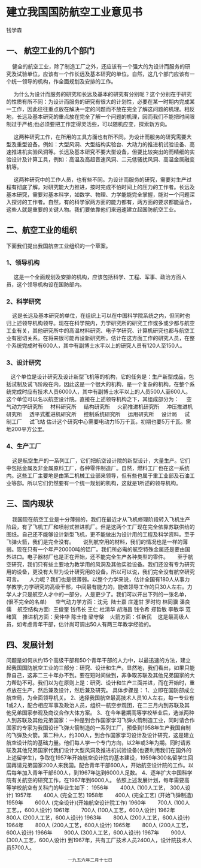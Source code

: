 # 建立我国国防航空工业意见书
钱学森

## 一、 航空工业的几个部门

    健全的航空工业，除了制造工厂之外，还应该有一个强大的为设计而服务的研究及试验单位，应该有一个作长远及基本研究的单位。自然，这几个部门应该有一个统一领导的机构，作全面规划及安排的工作。

     为什么为设计而服务的研究和长远及基本的研究有分别呢？这个分别在于研究的性质有所不同：为设计而服务的研究有很大的计划性，必要在某一时期内完成某一工作，因此往往重点放在解决一定的问题而不放在完全了解这问题的机理。相反地，长远及基本研究的重点放在完全了解一个问题的机理，因而我们不能把时间限制过于严格;也必须要把工作定得灵活些，可以随机应变，探索新方向。

     这两种研究工作，在所用的工具方面也有所不同。为设计而服务的研究需要大型及重型设备。例如：大型风洞、大型结构实验台、大动力的推进机试验设备、高速推进机实验风洞等。长远及基本研究不要大型设备，但要比较突出的而精细的实验设计及计算工具，例如：高温及高超音速风洞、二元低骚扰风洞、高温金属融变机等。

     这两种研究中的工作人员，也有些不同。为设计而服务的研究，需要对生产过程有彻底了解，对研究能大力推进，按时完成不怕时间上的压力的工作者。长远及基本研究，需要对基本科学，如数学、物理、力学能能完全掌握，能对一个问题深入探讨的工作者。自然，有的科学家两方面的能力都有，两方面的要求都能适合，这些人就是重要的关键人物。我们要依靠他们来迅速建立起国防航空工业。

## 二、航空工业的组织

下面我们提出我国航空工业组织的一个草案。

### 1、领导机构 
     这是一个全面规划及安排的机构，应该包括科学、工程、军事、政治方面人员，这个领导机构设在国防部内。

### 2、科学研究 
    这是长远及基本研究的单位，在组织上可以在中国科学院系统之内，但同时也归上述领导机构领导。现在在科学院内，力学研究所的研究工作或多或少都与航空工业有关，其他研究所中的高温材料研究、电子学研究、计算机研究也都与航空工业有密切关系。在将来很可能再设新研究所。估计在这方面工作的研究人员，在整个系统完成时有600人，其中有副博士水平以上的研究人员有120人至150人。

### 3、设计研究
   这个单位是设计研究及设计新型飞机等的机构，它的任务是：生产新型成品，包括试制及试飞阶段在内，因此这是一个很大的机构，是一个复杂的机构。在整个系统完成时应有技术人员6000人，其中有副博士水平以上的人员500人至600人。这个单位可以名以航空设计院。直接在上述领导机构之下，其组成部分为：
    空气动力学研究所
    材料研究所
    结构研究所
    火箭推进机研究所
    冲压推进机研究所
    透平式推进机研究所
    控制系统研究所
    运用研究所
    设计局
    试制工厂
    试飞站
估计这个研究中心需要电动力15万千瓦，初期也要5万千瓦。需地200平方公里。

### 4、生产工厂
    这是航空生产的一系列工厂，它们把航空设计院的新型设计，大量生产。它们中包括金属及非金属原料工厂，各种零件制造厂。自然，燃料工厂也在这一系统内。这些工厂主要地是由第二机械工业部来领导，但有些也属于重工业部及石油工业等部。所以它们仍然要有一个统一规划的机构，这就是1所述的领导机构。

## 三、国内现状
    我国现在航空工业是十分薄弱的，我们在最近才从飞机修理阶段转入飞机生产阶段，有了飞机工厂和喷射式推进机厂。但是这两个工厂现在完全依靠苏联供给的图纸。自己还不能够设计新型飞机，更不能做出为设计用的工程及科学资料。至于飞弹火箭，我们是完全没有。
     说到航空用的材料，我们的情况也是一样的薄弱。现在只有一个年产20000吨的铝厂。我们所必需的航空特殊金属还是要由国外进口。电子器材厂也是正在开始，还不能完全生产各种类型的零件。
     至于航空研究，我们只有些主要地为教学用的风洞及其他实验设备。我们还没有专为研究用的设备，更没有大型为设计研究用的设备。所以可以说，我们完全没有航空研究可言。
    人力呢？我们也是很薄弱。以整个力学来说，估计全国有180人从事力学教学;力学研究的高级干部，中间最有能力的，能做领导工作的只30人左右。力学人才只是航空人才中的一部分，人是更少了。我们可以开出下列的一张名单，(很不完全的名单)  
   空气动力学方面：沈元  陆士嘉 庄逢甘 罗时钧 林同骥 潘良儒
   航空结构方面:  王俊奎 钱伟长 王仁 杜清华 胡海昌 钱令希 郑哲敏 李敏华 范绪箕
   推进机方面：吴仲华 陈士橹 梁守槃
   火箭方面：任新民
   这是最高级人员，如考虑青年干部，估计尚可调出50人有两三年教学经验的。

## 四、发展计划
问题是如何从约15个高级干部和50个青年干部的人力中，以最迅速的方法，建立起我国国防航空工业的三部分：研究、设计和生产。显然地，我们看出，如果只能靠自己，这非二三十年办不到。要在短时间做到，非争取苏联及其他兄弟国家的大力帮助不可。我们以为在原则上是：研究、设计和生产三面并进，而在开始时，重点放在生产，然后兼及设计，然后兼及研究。
具体步骤是：
1、立即在国防部成立航空局，为全面领导机关。
2、选择我国航空最高技术人员10人左右，每一专业有1或2人，配合相应军事及政治人员，组织一航空参观团，在二三月内到苏联及其他兄弟国家参观及商议合作大体方案。
3、在今年暑期高等学校毕业后，选派两种人到苏联及其他兄弟国家：一种是到合作国家学习飞弹火箭制造工业，同时请合作国家的专家为我国设计飞弹火箭制造的一系列工厂，预备到1958年生产我国自制的飞弹及火箭。第二种人，约300人，到合作国家学习设计及设计研究，这是建立航空设计院的基础力量。他们每人学一个专门方向，以2年或3年为期。同时请苏联及其他兄弟国家代我们设计大型风洞及推进机试验设备(也要利用我们在国外的上述留学生)，争取在1957年开始航空设计院的基本建设，1959年300名留学生回国再请兄弟国家200人来我国。配合青年干部600人，开始航空设计院的工作。以后每年加入青年干部600人，到1967年达到6000人足数。
4、逐年扩大中国科学院有关航空的研究工作，在1967年到6000人。
依照上述发展计划，每年需要高等学校航空有关科门的毕业生如下：
1956年        400人 (100人工艺， 300人设计)
1957年        400人 (完全工艺)
1958年        400人 (完全工艺) (开始飞弹制造)
1959年        600人 (完全设计)(开始航空设计院工作)
1960年        700人 (100人工艺，，600人设计)
1961年        700人 (100人工艺，600人设计)
1962年        800人 (200人工艺，600人设计)
1963年        800人 (200人工艺，600人设计)
1964年        800人 (200人工艺，600人设计)
1965年        800人 (200人工艺，600人设计)
1966年        900人 (300人工艺，600人设计)
1967年        900人 (300人工艺，600人设计)
到1967年，共有工厂技术人员2400人，设计院技术人员5700人。

						   一九五六年二月十七日
